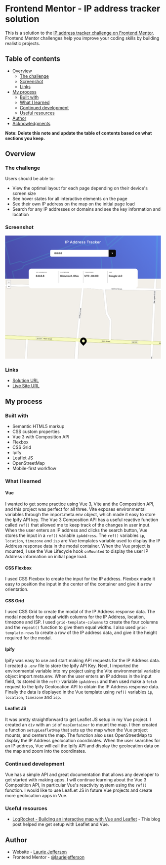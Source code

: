 # Frontend Mentor - IP address tracker solution

This is a solution to the [IP address tracker challenge on Frontend Mentor](https://www.frontendmentor.io/challenges/ip-address-tracker-I8-0yYAH0). Frontend Mentor challenges help you improve your coding skills by building realistic projects. 

## Table of contents

- [Overview](#overview)
  - [The challenge](#the-challenge)
  - [Screenshot](#screenshot)
  - [Links](#links)
- [My process](#my-process)
  - [Built with](#built-with)
  - [What I learned](#what-i-learned)
  - [Continued development](#continued-development)
  - [Useful resources](#useful-resources)
- [Author](#author)
- [Acknowledgments](#acknowledgments)

**Note: Delete this note and update the table of contents based on what sections you keep.**

## Overview

### The challenge

Users should be able to:

- View the optimal layout for each page depending on their device's screen size
- See hover states for all interactive elements on the page
- See their own IP address on the map on the initial page load
- Search for any IP addresses or domains and see the key information and location

### Screenshot

![Screenshot](./screenshot.png)

### Links

- [Solution URL](https://github.com/lauriejefferson/frontend-mentor-solutions/tree/main/ip-address-tracker)
- [Live Site URL](https://your-live-site-url.com)

## My process

### Built with

- Semantic HTML5 markup
- CSS custom properties
- Vue 3 with Composition API
- Flexbox
- CSS Grid
- Ipify
- Leaflet JS
- OpenStreetMap
- Mobile-first workflow

### What I learned

#### Vue
 I wanted to get some practice using Vue 3, Vite and the Composition API, and this project was perfect for all three.   Vite exposes environmental variables through the import.meta.env object, which made it easy to store the Ipify API key.  The Vue 3 Composition API has a useful reactive function called ```ref()``` that allowed me to keep track of the changes in user input.  When the user enters an IP address and clicks the search button, Vue stores the input in a ```ref()``` variable ```ipAddress```.  The ```ref()``` variables ```ip```, ```location```, ```timezone``` and ```isp```   are Vue templates variable used to display the IP Address response data in the modal container.
 When the Vue project is mounted, I use the Vue Lifecycle hook ```onMounted``` to display the user IP Address information on initial page load.

#### CSS Flexbox 
I used CSS Flexbox to create the input for the IP address. Flexbox made it easy to position the input in the center of the container and give it a row orientation.  
 
#### CSS Grid 
I used CSS Grid to create the modal of the IP Address response data.  The modal needed four equal width columns for the IP Address, location, timezone and ISP.  I used ```grid-template-columns``` to create the four columns and the ```repeat()``` function to give them  equal widths.  I also used ```grid-template-rows``` to create a row of the IP address data, and give it the height required for the modal.

#### Ipify
Ipify was easy to use and start making API requests for the IP Address data. I created a ```.env``` file to store the Ipify API Key.  Next, I imported the environmental variable into my project using the Vite environmental variable object import.meta.env. When the user enters an IP address in the input field, its stored in the ```ref()``` variable ```ipAddress```  and then used make a ```fetch```  request to the Ipify Geolocation API to obtain the IP Address response data.  Finally the data is displayed in the Vue template using ```ref()``` variables ```ip```, ```location```, ```timezone``` and ```isp```.

#### Leaflet JS 
It was pretty straightforward to get Leaflet JS setup in my Vue project. I created an ```div``` with an ```id``` of ```mapContainer``` to mount the map.  I then created a function ```setupLeafletMap``` that sets up the map when the Vue project mounts, and centers the map.  The function also uses OpenStreetMap to display the IP Address geolocation coordinates.  When the user searches for an IP address, Vue will call the Ipify API and display the geolocation data on the map and zoom into the coordinates.  

### Continued development

Vue has a simple API and great documentation that allows any developer to get started with making apps.  I will continue learning about the Vue 3 Composition API, in particular Vue's reactivity system using the ```ref()``` function. I would like to use LeafLet JS in future Vue projects and create more geolocation apps in Vue.

### Useful resources

- [LogRocket - Building an interactive map with Vue and Leaflet](https://blog.logrocket.com/building-an-interactive-map-with-vue-and-leaflet/) - This blog post helped me get setup with Leaflet and Vue.

## Author

- Website - [Laurie Jefferson](https://www.github.com/lauriejefferson)
- Frontend Mentor - [@lauriejefferson](https://www.frontendmentor.io/profile/lauriejefferson)
